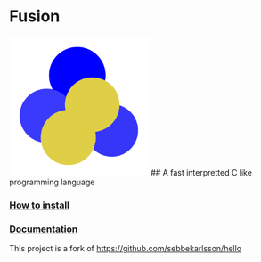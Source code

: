 # Fusion
<img src="Fusion-Logo.png" alt="alt text" title="image Title" width="250"/>
## A fast interpretted C like programming language


### [How to install](https://github.com/KickdeGans/Fusion/wiki)
### [Documentation](https://github.com/KickdeGans/Fusion/wiki/Documentation)

This project is a fork of https://github.com/sebbekarlsson/hello
